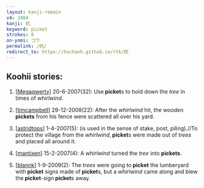 ```yaml
---
layout: kanji-remain
v4: 2484
kanji: 杭
keyword: picket
strokes: 8
on-yomi: コウ
permalink: /杭/
redirect_to: https://hochanh.github.io/rtk/杭
---
```


## Koohii stories: 

1) [<a href="http://kanji.koohii.com/profile/Megaqwerty">Megaqwerty</a>] 20-6-2007(32): Use<strong> picket</strong>s to hold down the <em>tree</em> in times of <em>whirlwind</em>.

2) [<a href="http://kanji.koohii.com/profile/timcampbell">timcampbell</a>] 29-12-2008(22): After the <em>whirlwind</em> hit, the <em>wooden</em> <strong>pickets</strong> from his fence were scattered all over his yard.

3) [<a href="http://kanji.koohii.com/profile/astridtops">astridtops</a>] 1-4-2007(5): (is used in the sense of stake, post, piling).//To protect the village from the <em>whirlwind</em>,<strong> picket</strong>s were made out of <em>trees</em> and placed all around it.

4) [<a href="http://kanji.koohii.com/profile/mantixen">mantixen</a>] 15-2-2007(4): A <em>whirlwind</em> turned the <em>tree</em> into <strong>pickets</strong>.

5) [<a href="http://kanji.koohii.com/profile/blannk">blannk</a>] 1-9-2009(2): The <em>trees</em> were going to<strong> picket</strong> the lumberyard with<strong> picket</strong> signs made of<strong> picket</strong>s, but a <em>whirlwind</em> came along and blew the<strong> picket</strong>-sign<strong> picket</strong>s away.

